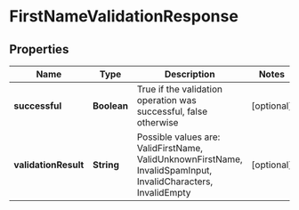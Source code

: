 
# FirstNameValidationResponse

## Properties
Name | Type | Description | Notes
------------ | ------------- | ------------- | -------------
**successful** | **Boolean** | True if the validation operation was successful, false otherwise |  [optional]
**validationResult** | **String** | Possible values are: ValidFirstName, ValidUnknownFirstName, InvalidSpamInput, InvalidCharacters, InvalidEmpty |  [optional]



